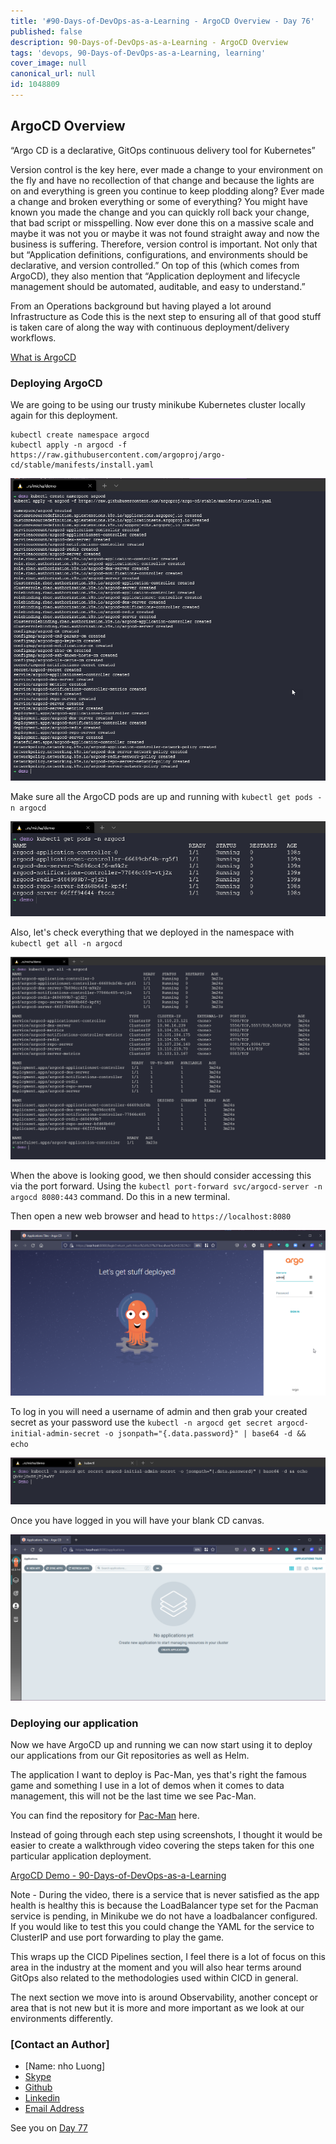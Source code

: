 ```yaml
---
title: '#90-Days-of-DevOps-as-a-Learning - ArgoCD Overview - Day 76'
published: false
description: 90-Days-of-DevOps-as-a-Learning - ArgoCD Overview
tags: 'devops, 90-Days-of-DevOps-as-a-Learning, learning'
cover_image: null
canonical_url: null
id: 1048809
---
```


## ArgoCD Overview

“Argo CD is a declarative, GitOps continuous delivery tool for Kubernetes”

Version control is the key here, ever made a change to your environment on the fly and have no recollection of that change and because the lights are on and everything is green you continue to keep plodding along? Ever made a change and broken everything or some of everything? You might have known you made the change and you can quickly roll back your change, that bad script or misspelling. Now ever done this on a massive scale and maybe it was not you or maybe it was not found straight away and now the business is suffering. Therefore, version control is important. Not only that but “Application definitions, configurations, and environments should be declarative, and version controlled.” On top of this (which comes from ArgoCD), they also mention that “Application deployment and lifecycle management should be automated, auditable, and easy to understand.”

From an Operations background but having played a lot around Infrastructure as Code this is the next step to ensuring all of that good stuff is taken care of along the way with continuous deployment/delivery workflows.

[What is ArgoCD](https://argo-cd.readthedocs.io/en/stable/)

### Deploying ArgoCD

We are going to be using our trusty minikube Kubernetes cluster locally again for this deployment.

```Shell
kubectl create namespace argocd
kubectl apply -n argocd -f https://raw.githubusercontent.com/argoproj/argo-cd/stable/manifests/install.yaml
```

![](Images/Day76_CICD1.png)

Make sure all the ArgoCD pods are up and running with `kubectl get pods -n argocd`

![](Images/Day76_CICD2.png)

Also, let's check everything that we deployed in the namespace with `kubectl get all -n argocd`

![](Images/Day76_CICD3.png)

When the above is looking good, we then should consider accessing this via the port forward. Using the `kubectl port-forward svc/argocd-server -n argocd 8080:443` command. Do this in a new terminal.

Then open a new web browser and head to `https://localhost:8080`

![](Images/Day76_CICD4.png)

To log in you will need a username of admin and then grab your created secret as your password use the `kubectl -n argocd get secret argocd-initial-admin-secret -o jsonpath="{.data.password}" | base64 -d && echo`

![](Images/Day76_CICD5.png)

Once you have logged in you will have your blank CD canvas.

![](Images/Day76_CICD6.png)

### Deploying our application

Now we have ArgoCD up and running we can now start using it to deploy our applications from our Git repositories as well as Helm.

The application I want to deploy is Pac-Man, yes that's right the famous game and something I use in a lot of demos when it comes to data management, this will not be the last time we see Pac-Man.

You can find the repository for [Pac-Man](https://github.com/nholuongCade/pacman-tanzu.git) here.

Instead of going through each step using screenshots, I thought it would be easier to create a walkthrough video covering the steps taken for this one particular application deployment.

[ArgoCD Demo - 90-Days-of-DevOps-as-a-Learning](https://www.youtube.com/watch?v=w6J413_j0hA)

Note - During the video, there is a service that is never satisfied as the app health is healthy this is because the LoadBalancer type set for the Pacman service is pending, in Minikube we do not have a loadbalancer configured. If you would like to test this you could change the YAML for the service to ClusterIP and use port forwarding to play the game.

This wraps up the CICD Pipelines section, I feel there is a lot of focus on this area in the industry at the moment and you will also hear terms around GitOps also related to the methodologies used within CICD in general.

The next section we move into is around Observability, another concept or area that is not new but it is more and more important as we look at our environments differently.


### [Contact an Author]
* [Name: nho Luong]
* [Skype](luongutnho_skype)
* [Github](https://github.com/nholuongut/)
* [Linkedin](https://www.linkedin.com/in/nholuong/)
* [Email Address](luongutnho@hotmail.com)

See you on [Day 77](day77.md)
